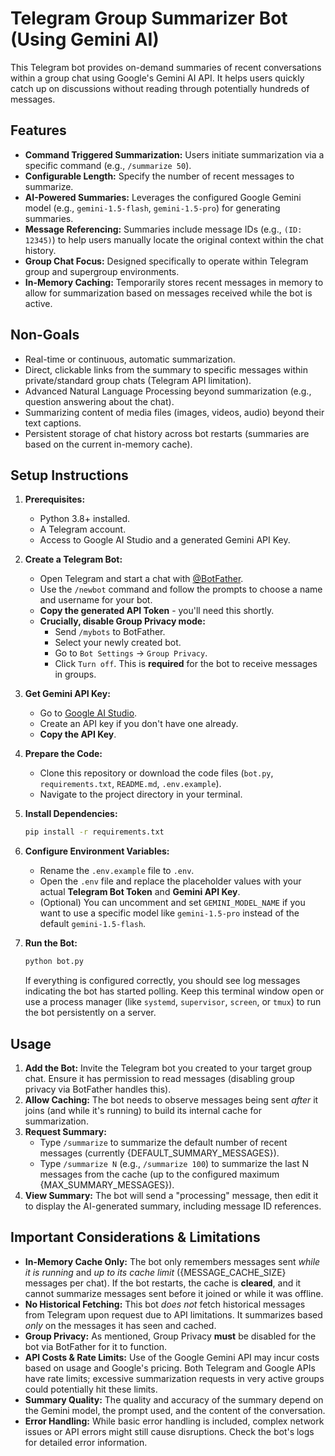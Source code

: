 # Telegram Group Summarizer Bot (Using Gemini AI)

This Telegram bot provides on-demand summaries of recent conversations within a group chat using Google's Gemini AI API. It helps users quickly catch up on discussions without reading through potentially hundreds of messages.

## Features

* **Command Triggered Summarization:** Users initiate summarization via a specific command (e.g., `/summarize 50`).
* **Configurable Length:** Specify the number of recent messages to summarize.
* **AI-Powered Summaries:** Leverages the configured Google Gemini model (e.g., `gemini-1.5-flash`, `gemini-1.5-pro`) for generating summaries.
* **Message Referencing:** Summaries include message IDs (e.g., `(ID: 12345)`) to help users manually locate the original context within the chat history.
* **Group Chat Focus:** Designed specifically to operate within Telegram group and supergroup environments.
* **In-Memory Caching:** Temporarily stores recent messages in memory to allow for summarization based on messages received while the bot is active.

## Non-Goals

* Real-time or continuous, automatic summarization.
* Direct, clickable links from the summary to specific messages within private/standard group chats (Telegram API limitation).
* Advanced Natural Language Processing beyond summarization (e.g., question answering about the chat).
* Summarizing content of media files (images, videos, audio) beyond their text captions.
* Persistent storage of chat history across bot restarts (summaries are based on the current in-memory cache).

## Setup Instructions

1.  **Prerequisites:**
    * Python 3.8+ installed.
    * A Telegram account.
    * Access to Google AI Studio and a generated Gemini API Key.

2.  **Create a Telegram Bot:**
    * Open Telegram and start a chat with [@BotFather](https://t.me/BotFather).
    * Use the `/newbot` command and follow the prompts to choose a name and username for your bot.
    * **Copy the generated API Token** - you'll need this shortly.
    * **Crucially, disable Group Privacy mode:**
        * Send `/mybots` to BotFather.
        * Select your newly created bot.
        * Go to `Bot Settings` -> `Group Privacy`.
        * Click `Turn off`. This is **required** for the bot to receive messages in groups.

3.  **Get Gemini API Key:**
    * Go to [Google AI Studio](https://aistudio.google.com/app/apikey).
    * Create an API key if you don't have one already.
    * **Copy the API Key**.

4.  **Prepare the Code:**
    * Clone this repository or download the code files (`bot.py`, `requirements.txt`, `README.md`, `.env.example`).
    * Navigate to the project directory in your terminal.

5.  **Install Dependencies:**
    ```bash
    pip install -r requirements.txt
    ```

6.  **Configure Environment Variables:**
    * Rename the `.env.example` file to `.env`.
    * Open the `.env` file and replace the placeholder values with your actual **Telegram Bot Token** and **Gemini API Key**.
    * (Optional) You can uncomment and set `GEMINI_MODEL_NAME` if you want to use a specific model like `gemini-1.5-pro` instead of the default `gemini-1.5-flash`.

7.  **Run the Bot:**
    ```bash
    python bot.py
    ```
    If everything is configured correctly, you should see log messages indicating the bot has started polling. Keep this terminal window open or use a process manager (like `systemd`, `supervisor`, `screen`, or `tmux`) to run the bot persistently on a server.

## Usage

1.  **Add the Bot:** Invite the Telegram bot you created to your target group chat. Ensure it has permission to read messages (disabling group privacy via BotFather handles this).
2.  **Allow Caching:** The bot needs to observe messages being sent *after* it joins (and while it's running) to build its internal cache for summarization.
3.  **Request Summary:**
    * Type `/summarize` to summarize the default number of recent messages (currently {DEFAULT_SUMMARY_MESSAGES}).
    * Type `/summarize N` (e.g., `/summarize 100`) to summarize the last N messages from the cache (up to the configured maximum {MAX_SUMMARY_MESSAGES}).
4.  **View Summary:** The bot will send a "processing" message, then edit it to display the AI-generated summary, including message ID references.

## Important Considerations & Limitations

* **In-Memory Cache Only:** The bot only remembers messages sent *while it is running* and *up to its cache limit* ({MESSAGE_CACHE_SIZE} messages per chat). If the bot restarts, the cache is **cleared**, and it cannot summarize messages sent before it joined or while it was offline.
* **No Historical Fetching:** This bot *does not* fetch historical messages from Telegram upon request due to API limitations. It summarizes based *only* on the messages it has seen and cached.
* **Group Privacy:** As mentioned, Group Privacy **must** be disabled for the bot via BotFather for it to function.
* **API Costs & Rate Limits:** Use of the Google Gemini API may incur costs based on usage and Google's pricing. Both Telegram and Google APIs have rate limits; excessive summarization requests in very active groups could potentially hit these limits.
* **Summary Quality:** The quality and accuracy of the summary depend on the Gemini model, the prompt used, and the content of the conversation.
* **Error Handling:** While basic error handling is included, complex network issues or API errors might still cause disruptions. Check the bot's logs for detailed error information.